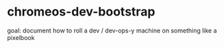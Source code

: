 # chromeos-dev-bootstrap
goal: document how to roll a dev / dev-ops-y machine on something like a pixelbook
